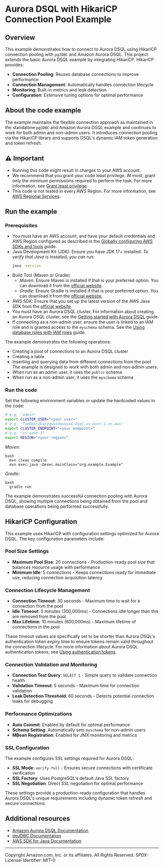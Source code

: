 # Aurora DSQL with HikariCP Connection Pool Example
## Overview
This example demonstrates how to connect to Aurora DSQL using HikariCP connection pooling with `pgJDBC` and Amazon Aurora DSQL.
This project extends the basic Aurora DSQL example by integrating HikariCP. HikariCP provides:
- **Connection Pooling**: Reuses database connections to improve performance
- **Connection Management**: Automatically handles connection lifecycle
- **Monitoring**: Built-in metrics and leak detection
- **Configuration**: Extensive tuning options for optimal performance

## About the code example
The example maintains the flexible connection approach as maintained in the standalone `pgJDBC` and Amazon Aurora DSQL example and continues to work for both admin and non-admin users. It introduces connection pooling via the HikariCP library and supports DSQL's dynamic IAM token generation and token refresh.

## ⚠️ Important
* Running this code might result in charges to your AWS account.
* We recommend that you grant your code least privilege. At most, grant only the
  minimum permissions required to perform the task. For more information, see
  [Grant least privilege](https://docs.aws.amazon.com/IAM/latest/UserGuide/best-practices.html#grant-least-privilege).
* This code is not tested in every AWS Region. For more information, see
  [AWS Regional Services](https://aws.amazon.com/about-aws/global-infrastructure/regional-product-services).

## Run the example
### Prerequisites
* You must have an AWS account, and have your default credentials and AWS Region
  configured as described in the
  [Globally configuring AWS SDKs and tools](https://docs.aws.amazon.com/credref/latest/refdocs/creds-config-files.html)
  guide.
* Java Development Kit (JDK): Ensure you have JDK 17+ installed.
   _To verify that Java is installed, you can run:_
   ```bash
   java -version
   ```
* Build Tool (Maven or Gradle)
   - _Maven_: Ensure Maven is installed if that is your preferred option. You can download it from the [official website](https://maven.apache.org/download.cgi).
   - _Gradle_: Ensure Gradle is installed if that is your preferred option. You can download it from the [official website](https://gradle.org/install/).
* AWS SDK: Ensure that you set up the latest version of the AWS Java SDK from the [official website](https://docs.aws.amazon.com/sdk-for-java/latest/developer-guide/setup.html)
* You must have an Aurora DSQL cluster. For information about creating an Aurora DSQL cluster, see the
  [Getting started with Aurora DSQL](https://docs.aws.amazon.com/aurora-dsql/latest/userguide/getting-started.html)
  guide.
* If connecting as a non-admin user, ensure the user is linked to an IAM role and is granted access to the `myschema`
  schema. See the
  [Using database roles with IAM roles](https://docs.aws.amazon.com/aurora-dsql/latest/userguide/using-database-and-iam-roles.html)
  guide.

The example demonstrates the following operations:
- Creating a pool of connections to an Aurora DSQL cluster
- Creating a table
- Inserting and querying data from different connections from the pool
The example is designed to work with both admin and non-admin users:
- When run as an admin user, it uses the `public` schema
- When run as a non-admin user, it uses the `myschema` schema

### Run the code
Set the following environment variables or update the hardcoded values in the code:
```bash
# e.g. "admin"
export CLUSTER_USER="<your user>"
# e.g. "foo0bar1baz2quux3quuux4.dsql.us-east-1.on.aws"
export CLUSTER_ENDPOINT="<your endpoint>"
# e.g. "us-east-1"
export REGION="<your region>"
```

_Maven_:
  ```
  bash
    mvn clean compile
    mvn exec:java -Dexec.mainClass="org.example.Example"
  ```

_Gradle_:
  ```
  bash
    gradle run
  ```

The example demonstrates successful connection pooling with Aurora DSQL, showing multiple connections being obtained from the pool and database operations being performed successfully.

## HikariCP Configuration

This example uses HikariCP with configuration settings optimized for Aurora DSQL. The key configuration parameters include:

### Pool Size Settings
- **Maximum Pool Size**: 20 connections - Production-ready pool size that balances resource usage with performance
- **Minimum Idle**: 5 connections - Keeps connections ready for immediate use, reducing connection acquisition latency

### Connection Lifecycle Management
- **Connection Timeout**: 30 seconds - Maximum time to wait for a connection from the pool
- **Idle Timeout**: 5 minutes (300,000ms) - Connections idle longer than this are removed from the pool
- **Max Lifetime**: 10 minutes (600,000ms) - Maximum lifetime of connections in the pool

These timeout values are specifically set to be shorter than Aurora DSQL's authentication token expiry time to ensure tokens remain valid throughout the connection lifecycle. For more information about Aurora DSQL authentication tokens, see [Using authentication tokens](https://docs.aws.amazon.com/aurora-dsql/latest/userguide/SECTION_authentication-token.html).

### Connection Validation and Monitoring
- **Connection Test Query**: `SELECT 1` - Simple query to validate connection health
- **Validation Timeout**: 5 seconds - Maximum time for connection validation
- **Leak Detection Threshold**: 60 seconds - Detects potential connection leaks for debugging

### Performance Optimizations
- **Auto Commit**: Enabled by default for optimal performance
- **Schema Setting**: Automatically sets `myschema` for non-admin users
- **MBean Registration**: Enabled for JMX monitoring and metrics

### SSL Configuration
The example configures SSL settings required for Aurora DSQL:
- **SSL Mode**: `verify-full` - Ensures secure connections with certificate verification
- **SSL Factory**: Uses PostgreSQL's default Java SSL factory
- **SSL Negotiation**: Direct SSL negotiation for optimal performance

These settings provide a production-ready configuration that handles Aurora DSQL's unique requirements including dynamic token refresh and secure connections.

## Additional resources

* [Amazon Aurora DSQL Documentation](https://docs.aws.amazon.com/aurora-dsql/latest/userguide/what-is-aurora-dsql.html)
* [pgJDBC Documentation](https://jdbc.postgresql.org/documentation/)
* [AWS SDK for Java Documentation](https://docs.aws.amazon.com/sdk-for-java/)

---
Copyright Amazon.com, Inc. or its affiliates. All Rights Reserved.
SPDX-License-Identifier: MIT-0